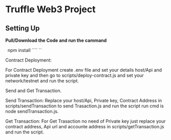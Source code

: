 # Truffle Web3 Project

## Setting Up


**Pull/Download the Code and run the cammand**

``
``npm install ````
``

Contract Deployment:
 
For Contract Deployment create .env file and set your details host/Api and private key and then go to scripts/deploy-contract.js and set your network/testnet and run the script.

Send and Get Transaction.

Send Transaction: Replace your host/Api, Private key, Contract Address in scripts/sendTransaction to send Trasaction.js and run the script run cmd is node sendTransaction.js.

Get Transaction: For Get Trasaction no need of Private key just replace your contract address, Api url and accounte address in scripts/getTransaction.js  and run the script.







